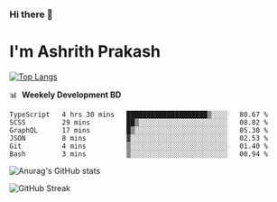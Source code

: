### Hi there 👋
# I'm Ashrith Prakash

[![Top Langs](https://github-readme-stats.vercel.app/api/top-langs/?username=xxcheckmatexx&count_private=true&include_all_commits=true&show_icons=true&line_height=20&title_color=FFFFFF&icon_color=FFFFFF&text_color=FFFFFF&bg_color=0D1117&langs_count=8)](https://github.com/anuraghazra/github-readme-stats)

📊 &nbsp;**Weekely Development BD**

<!--START_SECTION:waka-->

```text
TypeScript   4 hrs 30 mins   ████████████████████▒░░░░   80.67 %
SCSS         29 mins         ██▒░░░░░░░░░░░░░░░░░░░░░░   08.82 %
GraphQL      17 mins         █▒░░░░░░░░░░░░░░░░░░░░░░░   05.30 %
JSON         8 mins          ▓░░░░░░░░░░░░░░░░░░░░░░░░   02.53 %
Git          4 mins          ▒░░░░░░░░░░░░░░░░░░░░░░░░   01.40 %
Bash         3 mins          ▒░░░░░░░░░░░░░░░░░░░░░░░░   00.94 %
```

<!--END_SECTION:waka-->

![Anurag's GitHub stats](https://github-readme-stats.vercel.app/api?username=xxcheckmatexx&count_private=true&show_icons=true&theme=merko)  

![GitHub Streak](http://github-readme-streak-stats.herokuapp.com?user=xxcheckmatexx&theme=merko&hide_border=true&date_format=M%20j%5B%2C%20Y%5D&fire=DD0E0B)
<br/>
